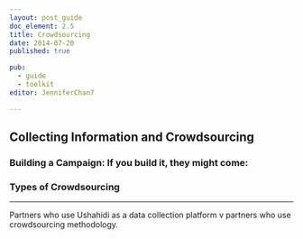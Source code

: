 ```yaml
---
layout: post_guide
doc_element: 2.5
title: Crowdsourcing
date: 2014-07-20
published: true

pub: 
  - guide
  - toolkit
editor: JenniferChan7

---
```


## Collecting Information and Crowdsourcing

### Building a Campaign: If you build it, they might come:

### Types of Crowdsourcing

---

Partners who use Ushahidi as a data collection platform v partners who use crowdsourcing methodology.

